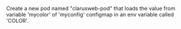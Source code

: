 Create a new pod named "clarusweb-pod" that loads the value from variable 'mycolor' of 'myconfig' configmap in an env variable called 'COLOR'.